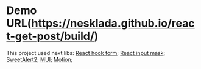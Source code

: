 # Demo URL(https://nesklada.github.io/react-get-post/build/)

This project used next libs: 
[React hook form](https://www.npmjs.com/package/react-hook-form);
[React input mask](https://www.npmjs.com/package/react-input-mask);
[SweetAlert2](https://www.npmjs.com/package/sweetalert2);
[MUI](https://mui.com/material-ui/);
[Motion](https://www.framer.com/motion/);


